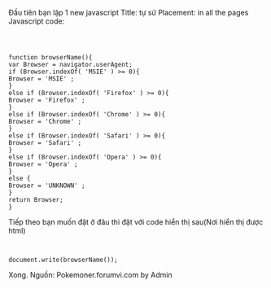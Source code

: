 Đầu tiên bạn lập 1 new javascript
Title: tự sử
Placement: in all the pages
Javascript code:

```



function browserName(){
var Browser = navigator.userAgent;
if (Browser.indexOf( 'MSIE' ) >= 0){
Browser = 'MSIE' ;
}
else if (Browser.indexOf( 'Firefox' ) >= 0){
Browser = 'Firefox' ;
}
else if (Browser.indexOf( 'Chrome' ) >= 0){
Browser = 'Chrome' ;
}
else if (Browser.indexOf( 'Safari' ) >= 0){
Browser = 'Safari' ;
}
else if (Browser.indexOf( 'Opera' ) >= 0){
Browser = 'Opera' ;
}
else {
Browser = 'UNKNOWN' ;
}
return Browser;
}

```

Tiếp theo bạn muốn đặt ở đâu thì đặt với code hiển thị sau(Nơi hiển thị được html)

```


document.write(browserName());
```

Xong.
Nguồn: Pokemoner.forumvi.com by Admin